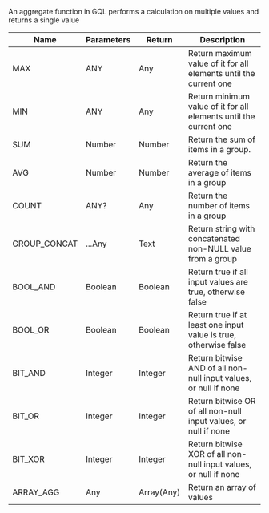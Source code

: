 An aggregate function in GQL performs a calculation on multiple values and returns a single value

| Name         | Parameters | Return     | Description                                                       |
| ------------ | ---------- | ---------- | ----------------------------------------------------------------- |
| MAX          | ANY        | Any        | Return maximum value of it for all elements until the current one |
| MIN          | ANY        | Any        | Return minimum value of it for all elements until the current one |
| SUM          | Number     | Number     | Return the sum of items in a group.                               |
| AVG          | Number     | Number     | Return the average of items in a group                            |
| COUNT        | ANY?       | Any        | Return the number of items in a group                             |
| GROUP_CONCAT | ...Any     | Text       | Return string with concatenated non-NULL value from a group       |
| BOOL_AND     | Boolean    | Boolean    | Return true if all input values are true, otherwise false         |
| BOOL_OR      | Boolean    | Boolean    | Return true if at least one input value is true, otherwise false  |
| BIT_AND      | Integer    | Integer    | Return bitwise AND of all non-null input values, or null if none  |
| BIT_OR       | Integer    | Integer    | Return bitwise OR of all non-null input values, or null if none   |
| BIT_XOR      | Integer    | Integer    | Return bitwise XOR of all non-null input values, or null if none  |
| ARRAY_AGG    | Any        | Array(Any) | Return an array of values                                         |
